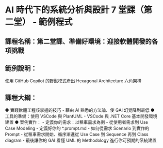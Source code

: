 # AI 時代下的系統分析與設計 7 堂課（第二堂） - 範例程式

## 課程名稱：第二堂課、準備好環境：迎接軟體開發的各項挑戰

## 範例說明：

使用 GitHub Copilot 的野獸模式產出 Hexagonal Architecture 六角架構

## 課程大綱：

● 實踐軟體工程該掌握的技巧
    - 藉由 AI 熟悉的方法論、使 GAI 幻覺降到最低
● 工具的準備：使用 VSCode 與 PlantUML
    - VSCode 與 .NET Core 基本開發環境建置
● 案例實作：
    - 定義你的需求：以租車需求為例
    - 從使用者需求到 Use Case Modeling
    - 定義好你的 *.prompt.md
    - 如何從需求 Scenario 到實作的 Prompt
    - 從租車需求開始、循序漸進從 Use Case 到 Sequence 再到 Class diagram
    - 最後讓你的 GAI 看懂 UML 的 Methodology 進行你可預期的系統建置
